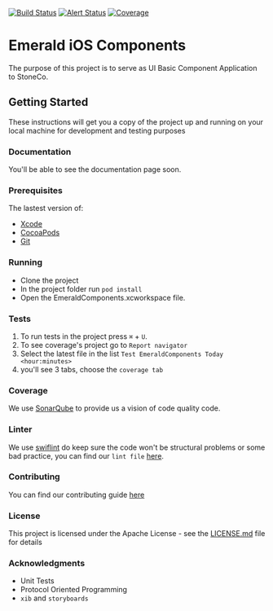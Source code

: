 [![Build Status](https://app.bitrise.io/app/b0f586b20bb038c4/status.svg?token=WIURG6s4E7XEkm9GOGx3pA)](https://app.bitrise.io/app/b0f586b20bb038c4)
[![Alert Status](https://sonarcloud.io/api/project_badges/measure?project=br.com.stoneco.EmeraldComponents&metric=alert_status)](https://sonarcloud.io/dashboard?id=br.com.stoneco.EmeraldComponents)
[![Coverage](https://sonarcloud.io/api/project_badges/measure?project=br.com.stoneco.EmeraldComponents&metric=coverage)](https://sonarcloud.io/component_measures?id=br.com.stoneco.EmeraldComponents&metric=Coverage)

# Emerald iOS Components

The purpose of this project is to serve as UI Basic Component Application to StoneCo.

## Getting Started

These instructions will get you a copy of the project up and running on your local machine for development and testing purposes

### Documentation

You'll be able to see the documentation page soon.

### Prerequisites

The lastest version of:

- [Xcode](https://itunes.apple.com/br/app/xcode/id497799835?mt=12)
- [CocoaPods](https://cocoapods.org)
- [Git](https://git-scm.com)

### Running

- Clone the project
- In the project folder run `pod install`
- Open the EmeraldComponents.xcworkspace file.

### Tests

1. To run tests in the project press `⌘` + `U`.
2. To see coverage's project go to `Report navigator`
3. Select the latest file in the list `Test EmeraldComponents Today <hour:minutes>`
4. you'll see 3 tabs, choose the `coverage tab`

### Coverage

We use [SonarQube](https://www.sonarqube.org) to provide us a vision of code quality code.

### Linter

We use [swiflint](https://github.com/realm/SwiftLint) do keep sure the code won't be structural problems or some bad practice, you can find our `lint file` [here](https://github.com/stone-payments/emerald-components-ios/blob/master/.swiftlint-ci.yml).

### Contributing

You can find our contributing guide [here](https://github.com/stone-payments/emerald-components-ios/blob/master/CONTRIBUTING.md)

### License

This project is licensed under the Apache License - see the [LICENSE.md](https://github.com/stone-payments/emerald-components-ios/blob/master/LICENSE) file for details

### Acknowledgments

- Unit Tests
- Protocol Oriented Programming
- `xib` and `storyboards`
